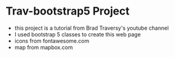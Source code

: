 # Trav-bootstrap5 Project 
- this project is a tutorial from Brad Traversy's youtube channel  
- I used bootstrap 5 classes to create this web page 
- icons from fontawesome.com
- map from mapbox.com
